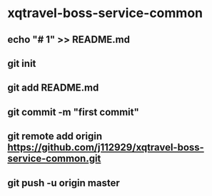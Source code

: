 # xqtravel-boss-service-common
## echo "# 1" >> README.md
## git init
## git add README.md
## git commit -m "first commit"
## git remote add origin https://github.com/j112929/xqtravel-boss-service-common.git
## git push -u origin master
